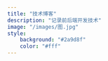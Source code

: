 ```yaml
---
title: "技术博客"
description: "记录前后端开发技术"
image: "/images/图.jpg"
style:
    background: "#2a9d8f"
    color: "#fff"
---
```

